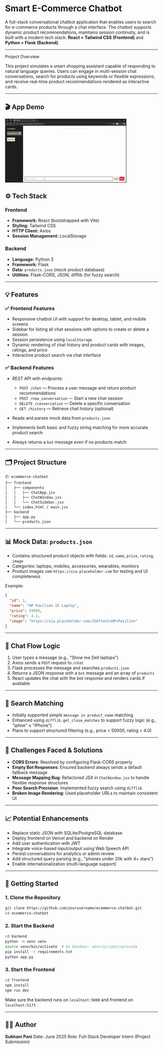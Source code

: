 # Smart E-Commerce Chatbot

A full-stack conversational chatbot application that enables users to search for e-commerce products through a chat interface. The chatbot supports dynamic product recommendations, maintains session continuity, and is built with a modern tech stack: **React + Tailwind CSS (Frontend)** and **Python + Flask (Backend)**.

---

 Project Overview

This project simulates a smart shopping assistant capable of responding to natural language queries. Users can engage in multi-session chat conversations, search for products using keywords or flexible expressions, and receive real-time product recommendations rendered as interactive cards.

---

## 🎬 App Demo

![Demo](frontend/src/assets/demo.gif)


## ⚙️ Tech Stack

### Frontend

* **Framework:** React (bootstrapped with Vite)
* **Styling:** Tailwind CSS
* **HTTP Client:** Axios
* **Session Management:** LocalStorage

### Backend

* **Language:** Python 3
* **Framework:** Flask
* **Data:** `products.json` (mock product database)
* **Utilities:** Flask-CORS, JSON, difflib (for fuzzy search)

---

## 💡 Features

### ✅ Frontend Features

* Responsive chatbot UI with support for desktop, tablet, and mobile screens
* Sidebar for listing all chat sessions with options to create or delete a session
* Session persistence using `localStorage`
* Dynamic rendering of chat history and product cards with images, ratings, and price
* Interactive product search via chat interface

### ✅ Backend Features

* REST API with endpoints:

  * `POST /chat` — Process a user message and return product recommendations
  * `POST /new_conversation` — Start a new chat session
  * `DELETE /conversation` — Delete a specific conversation
  * `GET /history` — Retrieve chat history (optional)
* Reads and parses mock data from `products.json`
* Implements both basic and fuzzy string matching for more accurate product search
* Always returns a `bot` message even if no products match

---

## 🗂 Project Structure

```
📦 ecommerce-chatbot
├── frontend
│   ├── components
│   │   ├── ChatApp.jsx
│   │   ├── ChatWindow.jsx
│   │   └── ChatSidebar.jsx
│   └── index.html / main.jsx
├── backend
│   ├── app.py
│   └── products.json
```

---

## 📊 Mock Data: `products.json`

* Contains structured product objects with fields: `id`, `name`, `price`, `rating`, `image`
* Categories: laptops, mobiles, accessories, wearables, monitors
* Product images use `https://via.placeholder.com` for testing and UI completeness

Example:

```json
{
  "id": 1,
  "name": "HP Pavilion 15 Laptop",
  "price": 59999,
  "rating": 4.2,
  "image": "https://via.placeholder.com/150?text=HP+Pavilion"
}
```

---

## 🔁 Chat Flow Logic

1. User types a message (e.g., "Show me Dell laptops")
2. Axios sends a `POST` request to `/chat`
3. Flask processes the message and searches `products.json`
4. Returns a JSON response with a `bot` message and an array of `products`
5. React updates the chat with the bot response and renders cards if available

---

## 🧠 Search Matching

* Initially supported simple `message in product_name` matching
* Enhanced using `difflib.get_close_matches` to support fuzzy logic (e.g., "iphne" ≈ "iPhone")
* Plans to support structured filtering (e.g., price < 50000, rating > 4.0)

---

## 🚧 Challenges Faced & Solutions

* **CORS Errors**: Resolved by configuring Flask-CORS properly
* **Empty Bot Responses**: Ensured backend always sends a default fallback message
* **Message Mapping Bug**: Refactored JSX in `ChatWindow.jsx` to handle flexible response structures
* **Poor Search Precision**: Implemented fuzzy search using `difflib`
* **Broken Image Rendering**: Used placeholder URLs to maintain consistent UI

---

## 📈 Potential Enhancements

* Replace static JSON with SQLite/PostgreSQL database
* Deploy frontend on Vercel and backend on Render
* Add user authentication with JWT
* Integrate voice-based input/output using Web Speech API
* Persist conversations for analytics or admin review
* Add structured query parsing (e.g., "phones under 20k with 4+ stars")
* Enable internationalization (multi-language support)

---

## 🚀 Getting Started

### 1. Clone the Repository

```bash
git clone https://github.com/yourusername/ecommerce-chatbot.git
cd ecommerce-chatbot
```

### 2. Start the Backend

```bash
cd backend
python -m venv venv
source venv/bin/activate  # On Windows: venv\Scripts\activate
pip install -r requirements.txt
python app.py
```

### 3. Start the Frontend

```bash
cd frontend
npm install
npm run dev
```

Make sure the backend runs on `localhost:5000` and frontend on `localhost:5173`

---

## 👨‍💻 Author

**Subham Pani**
Date: June 2025
Role: Full-Stack Developer Intern (Project Submission)

